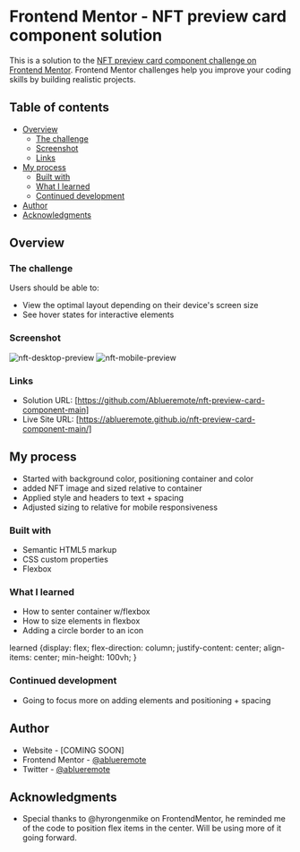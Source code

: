 # Frontend Mentor - NFT preview card component solution

This is a solution to the [NFT preview card component challenge on Frontend Mentor](https://www.frontendmentor.io/challenges/nft-preview-card-component-SbdUL_w0U). Frontend Mentor challenges help you improve your coding skills by building realistic projects. 

## Table of contents

- [Overview](#overview)
  - [The challenge](#the-challenge)
  - [Screenshot](#screenshot)
  - [Links](#links)
- [My process](#my-process)
  - [Built with](#built-with)
  - [What I learned](#what-i-learned)
  - [Continued development](#continued-development)
- [Author](#author)
- [Acknowledgments](#acknowledgments)

## Overview

### The challenge

Users should be able to:

- View the optimal layout depending on their device's screen size
- See hover states for interactive elements

### Screenshot

![nft-desktop-preview](https://user-images.githubusercontent.com/95522156/189535544-b7ac0de9-9af3-48c9-98ba-ea134c3d887c.jpeg)
![nft-mobile-preview](https://user-images.githubusercontent.com/95522156/189535545-659f1da2-efcd-4c22-b831-6c8c4fa3e79a.png)

### Links

- Solution URL: [https://github.com/Ablueremote/nft-preview-card-component-main]
- Live Site URL: [https://ablueremote.github.io/nft-preview-card-component-main/]

## My process
- Started with background color, positioning container and color
- added NFT image and sized relative to container
- Applied style and headers to text + spacing
- Adjusted sizing to relative for mobile responsiveness  

### Built with

- Semantic HTML5 markup
- CSS custom properties
- Flexbox

### What I learned

- How to senter container w/flexbox
- How to size elements in flexbox
- Adding a circle border to an icon

learned {display: flex;
    flex-direction: column;
    justify-content: center;
    align-items: center;
    min-height: 100vh; } 

### Continued development

- Going to focus more on adding elements and positioning + spacing

## Author

- Website - [COMING SOON]
- Frontend Mentor - [@ablueremote](https://www.frontendmentor.io/profile/ablueremote)
- Twitter - [@ablueremote](https://www.twitter.com/ablueremote)

## Acknowledgments

- Special thanks to @hyrongenmike on FrontendMentor, he reminded me of the code to position flex items in the center. Will be using more of it going forward.
